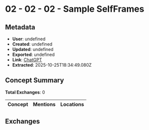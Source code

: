 # **02 - 02 - 02 - Sample SelfFrames**

## Metadata

- **User**: undefined
- **Created**: undefined
- **Updated**: undefined
- **Exported**: undefined
- **Link**: [ChatGPT](undefined)
- **Extracted**: 2025-10-25T18:34:49.080Z

## Concept Summary

**Total Exchanges**: 0

| Concept | Mentions | Locations |
|---------|----------|----------|

## Exchanges

